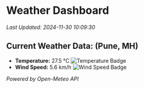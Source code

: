 
# Weather Dashboard

_Last Updated: 2024-11-30 10:09:30_

## Current Weather Data: (Pune, MH)
- **Temperature:** 27.5 °C ![Temperature Badge](https://img.shields.io/badge/Temperature-Medium%20Temp-green)
- **Wind Speed:** 5.6 km/h ![Wind Speed Badge](https://img.shields.io/badge/Wind%20Speed-Low%20Wind-blue)

*Powered by Open-Meteo API*
